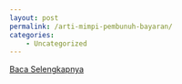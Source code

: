 ```yaml
---
layout: post
permalink: /arti-mimpi-pembunuh-bayaran/
categories:
    - Uncategorized
---
```


[Baca Selengkapnya](/08)